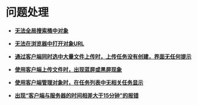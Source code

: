 # 问题处理<a name="zh-cn_topic_0045828983"></a>

-   **[无法全局搜索桶中对象](无法全局搜索桶中对象.md)**  

-   **[无法在浏览器中打开对象URL](无法在浏览器中打开对象URL.md)**  

-   **[通过客户端同时选中大量文件上传时，上传任务没有创建，界面无任何提示](通过客户端同时选中大量文件上传时-上传任务没有创建-界面无任何提示.md)**  

-   **[使用客户端上传文件时，出现蓝屏或黑屏现象](使用客户端上传文件时-出现蓝屏或黑屏现象.md)**  

-   **[使用客户端管理对象时，在任务列表中无相关任务显示](使用客户端管理对象时-在任务列表中无相关任务显示.md)**  

-   **[出现“客户端与服务器的时间相差大于15分钟”的报错](出现-客户端与服务器的时间相差大于15分钟-的报错.md)**  


